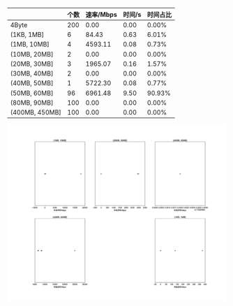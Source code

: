 |   |个数|速率/Mbps|时间/s|时间占比|
|---|---|---|---|---|
|4Byte|200|0.00|0.00|0.00%|
|(1KB, 1MB]|6|84.43|0.63|6.01%|
|(1MB, 10MB]|4|4593.11|0.08|0.73%|
|(10MB, 20MB]|2|0.00|0.00|0.00%|
|(20MB, 30MB]|3|1965.07|0.16|1.57%|
|(30MB, 40MB]|2|0.00|0.00|0.00%|
|(40MB, 50MB]|1|5722.30|0.08|0.77%|
|(50MB, 60MB]|96|6961.48|9.50|90.93%|
|(80MB, 90MB]|100|0.00|0.00|0.00%|
|(400MB, 450MB]|100|0.00|0.00|0.00%|

![](./速率分布.jpg)
